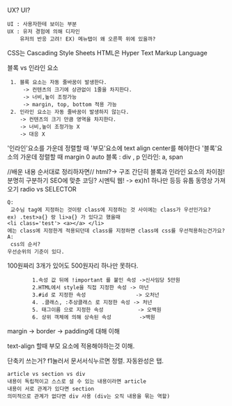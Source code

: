 UX? UI?

```
UI : 사용자한테 보이는 부분
UX : 유저 경험에 의해 디자인 
    유저의 반응 고려! EX) 메뉴탭이 왜 오른쪽 위에 있을까?
```

CSS는 Cascading Style Sheets
HTML은 Hyper Text Markup Language



블록 vs 인라인     요소

```
 1. 블록 요소는 자동 줄바꿈이 발생한다.
     -> 컨텐츠의 크기에 상관없이 1줄을 차지한다.
     -> 너비,높이 조정가능
     -> margin, top, bottom 적용 가능
 2. 인라인 요소는 자동 줄바꿈이 발생하지 않는다.
    -> 컨텐츠의 크기 만큼 영역을 차지한다.
    -> 너비,높이 조정가능 X
    -> 대응 X
```



 '인라인'요소를 가운데 정렬할 때 '부모'요소에 text align center를 해야한다
 '블록'요소의 가운데 정렬할 때 margin 0 auto
 블록 : div , p
 인라인: a, span

 //배운 내용 순서대로 정리하자면//
 html?-> 구조 간단히
 블록과 인라인 요소의 차이점! 분명히 구분하기
 SEO에 맞춘 코딩? 시멘틱 웹! -> ex)h1 하나만 등등
 유툽 동영상 가져오기
 radio vs SELECTOR

```
Q:
 교수님 tag에 지정하는 것이랑 class에 지정하는 것 사이에는 class가 우선인가요? 
ex) .test>a{} 랑 li>a{} 가 있다고 했을때
<li class='test'> <a></a> </li>
에는 class에 지정한게 적용되던데 class를 지정하면 class에 css를 우선적용하는건가요?
A:
 css의 순서?
우선순위의 기준이 있다.
```

100원짜리 3개가 있어도 
500원자리 하나만 못하다.

            1.속성 값 뒤에 !important 를 붙인 속성 ->신사임당 5만원
            2.HTML에서 style을 직접 지정한 속성 -> 마넌
            3.#id 로 지정한 속성                -> 오처넌
            4. .클래스, :추상클래스 로 지정한 속성 -> 처넌
            5. 태그이름 으로 지정한 속성           -> 오백원
            6. 상위 객체에 의해 상속된 속성         ->백원

margin -> border -> padding에 대해 이해

text-align 할때 부모 요소에 적용해야하는것 이해.

단축키 쓰는거?
f1눌러서 문서서식누르면 정렬.
자동완성은 탭.

```
article vs section vs div
내용이 독립적이고 스스로 설 수 있는 내용이라면 article
내용이 서로 관계가 있다면 section
의미적으로 관계가 없다면 div 사용 (div는 오직 내용을 묶는 역할)
```

